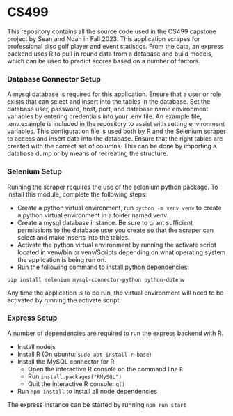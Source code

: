 # CS499
This repository contains all the source code used in the CS499 capstone project by Sean and Noah in Fall 2023. This application scrapes for professional disc golf player and event statistics. From the data, an express backend uses R to pull in round data from a database and build models, which can be used to predict scores based on a number of factors.
### Database Connector Setup
A mysql database is required for this application. Ensure that a user or role exists that can select and insert into the tables in the database.
Set the database user, password, host, port, and database name environment variables by entering credentials into your .env file. An example file, .env.example is included in the repository to assist with setting environment variables. This configuration file is used both by R and the Selenium scraper to access and insert data into the database. Ensure that the right tables are created with the correct set of columns. This can be done by importing a database dump or by means of recreating the structure.
### Selenium Setup
Running the scraper requires the use of the selenium python package. To install this module, complete the following steps:
- Create a python virtual environment, run `python -m venv venv` to create a python virtual environment in a folder named venv.
- Create a mysql database instance. Be sure to grant sufficient permissions to the database user you create so that the scraper can select and make inserts into the tables.
- Activate the python virtual environment by running the activate script located in venv/bin or venv/Scripts depending on what operating system the application is being run on.
- Run the following command to install python dependencies:
```
pip install selenium mysql-connector-python python-dotenv
```
Any time the application is to be run, the virtual environment will need to be activated by running the activate script.
### Express Setup
A number of dependencies are required to run the express backend with R.
- Install nodejs
- Install R (On ubuntu: `sudo apt install r-base`)
- Install the MySQL connector for R
  - Open the interactive R console on the command line `R`
  - Run `install.packages("RMySQL")`
  - Quit the interactive R console: `q()`
- Run `npm install` to install all node dependencies

The express instance can be started by running `npm run start`
